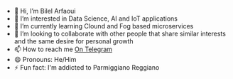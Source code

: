 - 👋 Hi, I’m Bilel Arfaoui
- 👀 I’m interested in Data Science, AI and IoT applications
- 🌱 I’m currently learning Clound and Fog based microservices
- 💞️ I’m looking to collaborate with other people that share similar interests and the same desire for personal growth
- 📫 How to reach me [On Telegram]([t.me/billi_ballo](https://t.me/billi_ballo))
- 😄 Pronouns: He/Him
- ⚡ Fun fact: I'm addicted to Parmiggiano Reggiano

<!---
NakajimaAkemi/NakajimaAkemi is a ✨ special ✨ repository because its `README.md` (this file) appears on your GitHub profile.
You can click the Preview link to take a look at your changes.
--->
